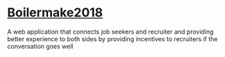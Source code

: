 # [Boilermake2018](http://fliegen.lcly1996.com/signIn)

A web application that connects job seekers and recruiter and providing better experience to both sides by providing incentives to recruiters if the conversation goes well
